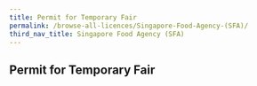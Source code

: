 ```yaml
---
title: Permit for Temporary Fair
permalink: /browse-all-licences/Singapore-Food-Agency-(SFA)/
third_nav_title: Singapore Food Agency (SFA)
---
```

## Permit for Temporary Fair
